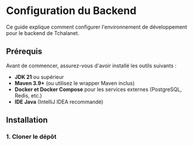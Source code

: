 
# Configuration du Backend

Ce guide explique comment configurer l'environnement de développement pour le backend de Tchalanet.

## Prérequis

Avant de commencer, assurez-vous d'avoir installé les outils suivants :

- **JDK 21** ou supérieur
- **Maven 3.9+** (ou utilisez le wrapper Maven inclus)
- **Docker et Docker Compose** pour les services externes (PostgreSQL, Redis, etc.)
- **IDE Java** (IntelliJ IDEA recommandé)

## Installation

### 1. Cloner le dépôt
